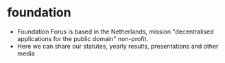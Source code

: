 # foundation
* Foundation Forus is based in the Netherlands, mission "decentralised applications for the public domain" non-profit.
* Here we can share our statutes, yearly results, presentations and other media